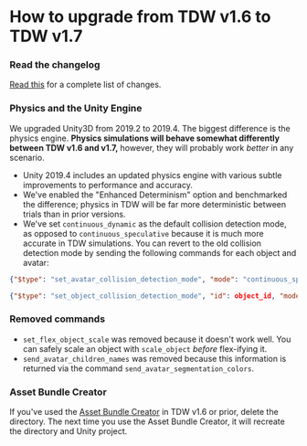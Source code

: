 # How to upgrade from TDW v1.6 to TDW v1.7

### Read the changelog

[Read this](../Changelog.md) for a complete list of changes.

### Physics and the Unity Engine

We upgraded Unity3D from 2019.2 to 2019.4. The biggest difference is the physics engine. **Physics simulations will behave somewhat differently between TDW v1.6 and v1.7,** however, they will probably work *better* in any scenario.

- Unity 2019.4 includes an updated physics engine with various subtle improvements to performance and accuracy.
- We've enabled the "Enhanced Determinism" option and benchmarked the difference; physics in TDW will be far more deterministic between trials than in prior versions.
- We've set `continuous_dynamic` as the default collision detection mode, as opposed to `continuous_speculative` because it is much more accurate in TDW simulations. You can revert to the old collision detection mode by sending the following commands for each object and avatar:

```json
{"$type": "set_avatar_collision_detection_mode", "mode": "continuous_speculative", "avatar_id": avatar_id}
```

```json
{"$type": "set_object_collision_detection_mode", "id": object_id, "mode": "continuous_speculative"}
```

### Removed commands

- `set_flex_object_scale` was removed because it doesn't work well. You can safely scale an object with `scale_object` *before* flex-ifying it.
- `send_avatar_children_names` was removed because this information is returned via the command `send_avatar_segmentation_colors`.

### Asset Bundle Creator

If you've used the [Asset Bundle Creator](../misc_frontend/add_local_object.md) in TDW v1.6 or prior, delete the directory. The next time you use the Asset Bundle Creator, it will recreate the directory and Unity project.